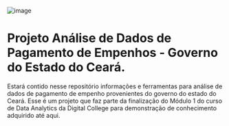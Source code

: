 ![image](https://github.com/adaylson99/Projeto_Data_analitycs_digital_college/assets/137455643/ab8e1971-03fa-4cca-8926-a9675e28a68d)

# Projeto Análise de Dados de Pagamento de Empenhos - Governo do Estado do Ceará.
Estará contido nesse repositório informações e ferramentas para análise de dados de pagamento de empenho provenientes do governo do estado do Ceará. Esse é um projeto que faz parte da finalização do Módulo 1 do curso de Data Analytics da Digital College para demonstração de conhecimento adquirido até aqui. 
